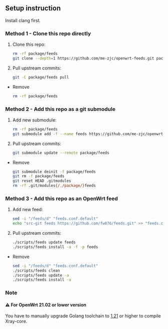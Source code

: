 ## Setup instruction

Install clang first.

### Method 1 - Clone this repo directly

1. Clone this repo:

	```bash
	rm -rf package/feeds
	git clone --depth=1 https://github.com/me-zjc/openwrt-feeds.git package/feeds
	```

2. Pull upstream commits:

	```bash
	git -C package/feeds pull
	```

- Remove

  ```bash
  rm -rf package/feeds
  ```

### Method 2 - Add this repo as a git submodule

1. Add new submodule:

	```bash
	rm -rf package/feeds
	git submodule add -f --name feeds https://github.com/me-zjc/openwrt-feeds.git package/feeds
	```

2. Pull upstream commits:

	```bash
	git submodule update --remote package/feeds
	```

- Remove

  ```bash
  git submodule deinit -f package/feeds
  git rm -f package/feeds
  git reset HEAD .gitmodules
  rm -rf .git/modules{/,/package/}feeds
  ```

### Method 3 - Add this repo as an OpenWrt feed

1. Add new feed:

	```bash
	sed -i "/feeds/d" "feeds.conf.default"
	echo "src-git feeds https://github.com/fw876/feeds.git" >> "feeds.conf.default"
	```

2. Pull upstream commits:

	```bash
	./scripts/feeds update feeds
	./scripts/feeds install -a -f -p feeds
	```

- Remove

  ```bash
  sed -i "/feeds/d" "feeds.conf.default"
  ./scripts/feeds clean
  ./scripts/feeds update -a
  ./scripts/feeds install -a
  ```

### Note

#### ⚠ For OpenWrt 21.02 or lower version
You have to manually upgrade Golang toolchain to [1.21](https://github.com/openwrt/packages/tree/openwrt-23.05/lang/golang) or higher to compile Xray-core.


